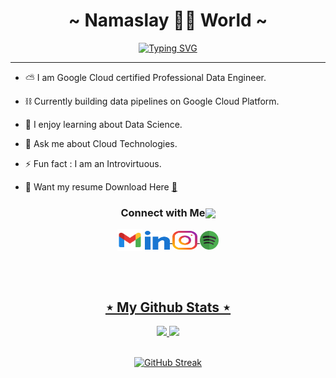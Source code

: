 <div>
  
  <h1 align="center" font-family="" style="text-decoration:none;"> ~ Namaslay 🙏🏼 World ~ </h1>

  <div align="center">

[![Typing SVG](https://readme-typing-svg.demolab.com?font=Handjet&size=35&duration=4000&pause=1000&center=true&vCenter=true&width=435&lines=Data+Engineer;Python+Developer;Cloud+Technology)](https://git.io/typing-svg)

  </div>
</div>

---

<div>  

  - ⛅ I am Google Cloud certified Professional Data Engineer.

  - ⛓ Currently building data pipelines on Google Cloud Platform.

  - 🌱 I enjoy learning about Data Science.

  - 💭 Ask me about Cloud Technologies.

  - ⚡ Fun fact : I am an Introvirtuous.

  - 📄 Want my resume Download Here [📌](resume/Jayati_Gupta_Resume.pdf)

   <!-- - 📫 How to reach me **jayatiguptaa@gmail.com** -->

</div>

<!-- ═════════════════ ⋆★⋆ ═════════════════ -->

<h3 align="center">Connect with Me<img align="center" src="https://gist.github.com/haldaranup/f89330e95dfca979a5bc9fd80602761f/raw/8a3d00dfc3aa37c26873bb154227e395ef77cdfa/handshake.gif" height="32px"></h3>

<p align="center">
  <a href="mailto:jayatiguptaa@gmail.com" style="text-decoration:none"><img height="35" width="40" align="center" src = "https://raw.githubusercontent.com/jayati-gupta/jayati-gupta/5f4a348a1d063dac1e83fb66c667371ba86f5911/icons/gmail.svg"></a>
  <a href="https://www.linkedin.com/in/jayati-guptaa" target="blank"><img align="center" src="https://raw.githubusercontent.com/jayati-gupta/jayati-gupta/64a68b4a3acc3d30303e5432b1ecbb99cd7c799c/icons/linked-in-alt.svg" alt="jayatiguptaa" height="30" width="40" />
  </a>
  <a href="https://instagram.com/jey.stfu" target="blank"><img align="center" src="https://raw.githubusercontent.com/jayati-gupta/jayati-gupta/64a68b4a3acc3d30303e5432b1ecbb99cd7c799c/icons/instagram.svg" alt="jey.stfu" height="30" width="40" />
  <a href="https://open.spotify.com/user/312feax6adin6flhcettahvjru5y?si=OGXe_q2tThOfgPM2J6-VIg" target="blank"><img align="center" src="https://github.com/jayati-gupta/jayati-gupta/blob/main/icons/spotify.png?raw=true" alt="jey.stfu" height="30" width="30" />
</p>

<!-- Github Stats Section -->
<br></br>
<h2 align="center"&> ⋆ My Github Stats ⋆ </h2>

<div align="center">
  <a href="https://github.com/jayati-gupta">
  <img height="165em" src="https://github-readme-stats.vercel.app/api?username=jayati-gupta&theme=dark&show_icons=true&title_color=34b5ed&text_color=ffffff&icon_color=34b5ed&border_radius=15" />
  <img height="165em" src="https://github-readme-stats.vercel.app/api/top-langs/?username=jayati-gupta&theme=dark&layout=compact&title_color=34b5ed&text_color=ffffff&icon_color=fd6744&border_radius=15" />
  </a>
</div>

</br>

<div align="center">

[![GitHub Streak](https://github-readme-streak-stats.herokuapp.com?user=jayati-gupta&theme=dark&border_radius=15&date_format=j%20M%5B%20Y%5D&card_width=500&ring=34b5ed&currStreakLabel=ffffff&dates=34b5ed&sideLabels=ffffff&sideNums=34b5ed&fire=34b5ed)](https://git.io/streak-stats)

</div>

<!-- <br></br>
<h1 align = 'Center'>🐍 Eating Contribution Graph</h1>
<p align="center">
  <img src="https://github.com/DarshGupta1910/DarshGupta1910/raw/output/github-contribution-grid-snake.svg" alt="snake"></center>
</p> -->

<!-- ## 🎧 Spotify Playing 
  [<img src="https://spotify-readme.dark-art108.vercel.app/api/spotify-playing" alt=" Spotify Playing" width="500" />](https://open.spotify.com/user/312feax6adin6flhcettahvjru5y?si=OGXe_q2tThOfgPM2J6-VIg) -->
  
